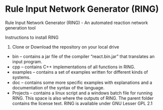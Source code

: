# Rule Input Network Generator (RING)
Rule Input Network Generator (RING) - An automated reaction network generation tool

Instructions to install RING

1) Clone or Download the repository on your local drive
  - bin – contains a jar file of the compiler “react.bin.jar” that translates an input program.
  - cpp – contains C++ implementations of all functions in RING.
  - examples – contains a set of examples written for different kinds of systems.
  - doc – contains some more specific examples with explanations and a documentation of the syntax of
          the language.
  - Projects – contains a linux script and a windows batch file for running RING. This space is also
               where the outputs of RING.
  The parent folder contains the license text. RING is available under GNU Lesser GPL 2.1
